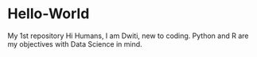 # Hello-World
My 1st repository
Hi Humans,
I am Dwiti, new to coding. Python and R are my objectives with Data Science in mind.
